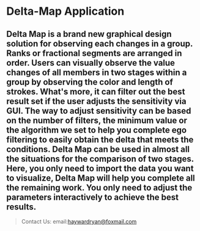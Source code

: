 Delta-Map Application
===
Delta Map is a brand new graphical design solution for observing each changes in a group. Ranks or fractional segments are arranged in order. Users can visually observe the value changes of all members in two stages within a group by observing the color and length of strokes. What's more, it can filter out the best result set if the user adjusts the sensitivity via GUI. The way to adjust sensitivity can be based on the number of filters, the minimum value or the algorithm we set to help you complete ego filtering to easily obtain the delta that meets the conditions. Delta Map can be used in almost all the situations for the comparison of two stages. Here, you only need to import the data you want to visualize, Delta Map will help you complete all the remaining work. You only need to adjust the parameters interactively to achieve the best results.
---
>Contact Us:
>email:haywardryan@foxmail.com
